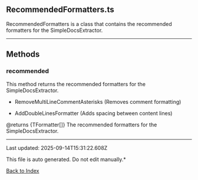 ## RecommendedFormatters.ts





 RecommendedFormatters is a class that contains the recommended formatters for the SimpleDocsExtractor.

 



---



## Methods



### **recommended**

 This method returns the recommended formatters for the SimpleDocsExtractor.

 - RemoveMultiLineCommentAsterisks (Removes comment formatting)

 - AddDoubleLinesFormatter (Adds spacing between content lines)

 

 @returns {TFormatter[]} The recommended formatters for the SimpleDocsExtractor.

 



---



Last updated: 2025-09-14T15:31:22.608Z



This file is auto generated. Do not edit manually.*



[Back to Index](./index.md)